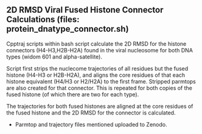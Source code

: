 **2D RMSD Viral Fused Histone Connector Calculations (files: protein_dnatype_connector.sh)**
-

Cpptraj scripts within bash script calculate the 2D RMSD for the histone connectors (H4-H3,H2B-H2A) found in the viral nucleosome for both DNA types (widom 601 and alpha-satellite). 

Script first strips the nuclecome trajectories of all residues but the fused histone (H4-H3 or H2B-H2A), and aligns the core residues of that each histone equivalent (H4/H3 or H2/H2A) to the first frame. Stripped parmtops are also created for that connector. This is repeated for both copies of the fused histone (of which there are two for each type).

The trajectories for both fused histones are aligned at the core residues of the fused histone and the 2D RMSD for the connector is calculated.
 

- Parmtop and trajectory files mentioned uploaded to Zenodo.
